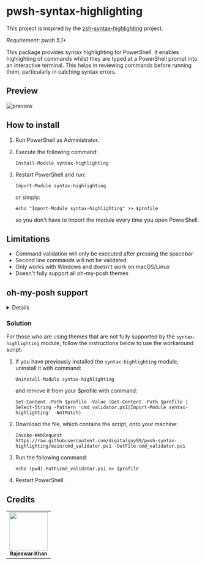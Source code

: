 # pwsh-syntax-highlighting
This project is inspired by the [zsh-syntax-highlighting](https://github.com/zsh-users/zsh-syntax-highlighting "Fish shell like syntax highlighting for Zsh") project.

*Requirement: pwsh 5.1+*

This package provides syntax highlighting for PowerShell. 
It enables highlighting of commands whilst they are typed at a PowerShell prompt into an interactive terminal. 
This helps in reviewing commands before running them, particularly in catching syntax errors.

## Preview

![preview](https://urlzs.com/fiWmK)

## How to install

1. Run PowerShell as Administrator.

2. Execute the following command:

    ```pwsh
    Install-Module syntax-highlighting
    ```
 
3. Restart PowerShell and run:

   ```pwsh
   Import-Module syntax-highlighting
   ```
   
   or simply:
   
   ```pwsh
   echo "Import-Module syntax-highlighting" >> $profile
   ```
   
   so you don't have to import the module every time you open PowerShell.
   
 ## Limitations
 
- Command validation will only be executed after pressing the spacebar
- Second line commands will not be validated 
- Only works with Windows and doesn't work on macOS/Linux
- Doesn't fully support all oh-my-posh themes

## oh-my-posh support

<details>
    
| Theme  | Full Support |
| ------------- | ------------- |
| agnoster  | ✅  |
| agnosterplus  | ✅  |
| aliens  | ✅  |
| amro  | ✅  |
| atomic  | ✅  |
| atomicBit  | ✅  |
| avit  | ✅  |
| blueish  | ✅  |
| blue-owl  | ✅  |
| bubbles  | ✅  |
| bubblesextra  | ✅  |
| bubblesline  | ✅  |
| capr4n  | ❌  |
| cert  | ✅  |
| cinnamon  | ✅  |
| clean-detailed  | ✅  |
| cloud-native-azure  | ❌  |
| craver  | ✅  |
| darkblood  | ✅  |
| default  | ✅  |
| di4am0nd  | ❌  |
| dracula  | ✅  |
| emodipt  | ✅  |
| festivetech  | ✅  |
| fish  | ❌  |
| free-ukraine  | ❌  |
| gmay  | ✅  |
| grandpa-style  | ✅  |
| half-life  | ✅  |
| honukai  | ✅  |
| hotstick.minimal  | ✅  |
| hunk  | ✅  |
| huvix  | ✅  |
| if_tea  | ❌  |
| iterm2  | ✅  |
| jandedobbeleer  | ✅  |
| jblab_2021  | ✅  |
| jonnychipz  | ✅  |
| jtracey93  | ✅  |
| jv_sitecorian  | ✅  |
| kali  | ❌  |
| lambda  | ✅  |
| lambdageneration  | ✅  |
| larserikfinholt  | ✅  |
| M365Princess  | ✅  |
| marcduiker  | ✅  |
| markbull  | ✅  |
| material  | ✅  |
| microverse-power  | ✅  |
| mojada  | ✅  |
| montys  | ❌  |
| mt  | ✅  |
| negligible  | ✅  |
| night-owl  | ✅  |
| nordtron  | ❌  |
| nu4a  | ❌  |
| paradox  | ✅  |
| pararussel  | ✅  |
| patriksvensson  | ✅  |
| peru  | ❌  |
| pixelrobots  | ✅  |
| plague  | ✅  |
| powerlevel10k_classic  | ✅  |
| powerlevel10k_lean  | ✅  |
| powerlevel10k_modern  | ✅  |
| powerlevel10k_rainbow  | ✅  |
| powerline  | ❌  |
| probua.minimal  | ❌  |
| pure  | ❌  |
| remk  | ✅  |
| robbyrussel  | ✅  |
| rudolfs-dark  | ❌  |
| rudolfs-light  | ❌  |
| slim  | ✅  |
| slimfat  | ❌  |
| smoothie  | ✅  |
| sonicboom_dark  | ✅  |
| sonicboom_light  | ✅  |
| sorin  | ✅  |
| space  | ✅  |
| spaceship  | ✅  |
| star  | ✅  |
| stelbent.minimal  | ✅  |
| takuya  | ❌  |
| thecyberden  | ❌  |
| the-unnamed  | ❌  |
| tiwahu  | ❌  |
| tonybaloney  | ✅  |
| unicorn  | ✅  |
| velvet  | ❌  |
| wopian  | ✅  |
| xtoys  | ✅  |
| ys  | ✅  |
| zash  | ✅  |
    
</details>

### Solution

For those who are using themes that are not fully supported by the `syntax-highlighting` module, follow the instructions
below to use the workaround script:

1. If you have previously installed the `syntax-highlighting` module, uninstall it with command:

   ```pwsh
   Uninstall-Module syntax-highlighting
   ```
   
   and remove it from your $profile with command:
   
   ```pwsh
   Set-Content -Path $profile -Value (Get-Content -Path $profile | Select-String -Pattern 'cmd_validator.ps1|Import-Module syntax-highlighting' -NotMatch)
   ```
   
2. Download the file, which contains the script, onto your machine:

    ```pwsh
    Invoke-WebRequest https://raw.githubusercontent.com/digitalguy99/pwsh-syntax-highlighting/main/cmd_validator.ps1 -OutFile cmd_validator.ps1
    ```
    
3. Run the following command:
    
   ```pwsh
   echo (pwd).Path\cmd_validator.ps1 >> $profile
   ```

4. Restart PowerShell.

## Credits

<table>
  <tr>
    <td align="center"><a href="https://www.linkedin.com/in/rajeswarkhan/" target="_blank"><img src="https://media.licdn.com/dms/image/C4D03AQHgpVP7ohT_ZQ/profile-displayphoto-shrink_400_400/0/1516901471017?e=1678320000&v=beta&t=T1qW67Ku6YRUZA4PqmF63tm5UjkFDGKY2kmGf986GiE" width="100px;" alt=""/><br /><sub><b>Rajeswar Khan</b></sub></a><br /></td>
  </tr>
</table>
